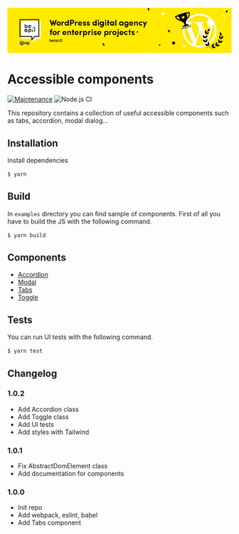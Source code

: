 [![Be API Github Banner](.github/banner-github.png)](https://beapi.fr)

# Accessible components
[![Maintenance](https://img.shields.io/badge/Maintained%3F-yes-green.svg)](https://GitHub.com/Naereen/StrapDown.js/graphs/commit-activity)
![Node.js CI](https://github.com/BeAPI/beapi-frontend-framework/workflows/Node.js%20CI/badge.svg?branch=master)

This repository contains a collection of useful accessible components such as tabs, accordion, modal dialog...

## Installation

Install dependencies
```bash
$ yarn
```

## Build

In `examples` directory you can find sample of components. First of all you have to build the JS with the following command.
```bash
$ yarn build
```

## Components
  - [Accordion](examples/accessible-accordion/)
  - [Modal](examples/accessible-modal/)
  - [Tabs](examples/accessible-tabs/)
  - [Toggle](examples/accessible-toggle/)

## Tests

You can run UI tests with the following command.
```bash
$ yarn test
```

## Changelog

### 1.0.2
  - Add Accordion class
  - Add Toggle class
  - Add UI tests
  - Add styles with Tailwind

### 1.0.1
  - Fix AbstractDomElement class
  - Add documentation for components

### 1.0.0
  - Init repo
  - Add webpack, eslint, babel
  - Add Tabs component
